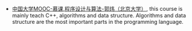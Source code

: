 * [中国大学MOOC-慕课,程序设计与算法-郭炜（北京大学）](https://www.youtube.com/watch?v=o1uqaHQnoOA&list=PLBPbUxsZM4SbCok5C4UQiwL0ksAxuP2nJ), this course is mainly teach C++, algorithms and data structure. Algorithms and data structure are the most important parts in the programming language.